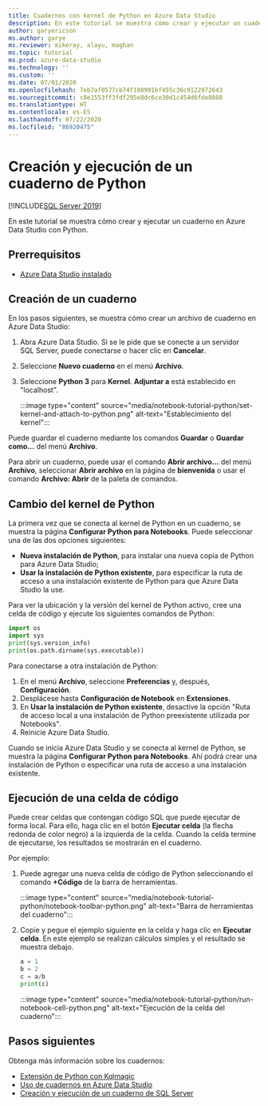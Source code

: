 ```yaml
---
title: Cuadernos con kernel de Python en Azure Data Studio
description: En este tutorial se muestra cómo crear y ejecutar un cuaderno de Python.
author: garyericson
ms.author: garye
ms.reviewer: mikeray, alayu, maghan
ms.topic: tutorial
ms.prod: azure-data-studio
ms.technology: ''
ms.custom: ''
ms.date: 07/01/2020
ms.openlocfilehash: 7eb7af0577cb74f180991bf455c36c9122972643
ms.sourcegitcommit: c8e1553ff3fdf295e8dc6ce30d1c454d6fde8088
ms.translationtype: HT
ms.contentlocale: es-ES
ms.lasthandoff: 07/22/2020
ms.locfileid: "86920475"
---
```

# <a name="create-and-run-a-python-notebook"></a>Creación y ejecución de un cuaderno de Python

[!INCLUDE[SQL Server 2019](../includes/applies-to-version/sqlserver2019.md)]

En este tutorial se muestra cómo crear y ejecutar un cuaderno en Azure Data Studio con Python.

## <a name="prerequisites"></a>Prerrequisitos

- [Azure Data Studio instalado](download-azure-data-studio.md)

## <a name="create-a-notebook"></a>Creación de un cuaderno

En los pasos siguientes, se muestra cómo crear un archivo de cuaderno en Azure Data Studio:

1. Abra Azure Data Studio. Si se le pide que se conecte a un servidor SQL Server, puede conectarse o hacer clic en **Cancelar**.

1. Seleccione **Nuevo cuaderno** en el menú **Archivo**.

1. Seleccione **Python 3** para **Kernel**. **Adjuntar a** está establecido en "localhost".

   :::image type="content" source="media/notebook-tutorial-python/set-kernel-and-attach-to-python.png" alt-text="Establecimiento del kernel":::

Puede guardar el cuaderno mediante los comandos **Guardar** o **Guardar como...** del menú **Archivo**. 

Para abrir un cuaderno, puede usar el comando **Abrir archivo...** del menú **Archivo**, seleccionar **Abrir archivo** en la página de **bienvenida** o usar el comando **Archivo: Abrir** de la paleta de comandos.

## <a name="change-the-python-kernel"></a>Cambio del kernel de Python

La primera vez que se conecta al kernel de Python en un cuaderno, se muestra la página **Configurar Python para Notebooks**. Puede seleccionar una de las dos opciones siguientes:

- **Nueva instalación de Python**, para instalar una nueva copia de Python para Azure Data Studio;
- **Usar la instalación de Python existente**, para especificar la ruta de acceso a una instalación existente de Python para que Azure Data Studio la use.

Para ver la ubicación y la versión del kernel de Python activo, cree una celda de código y ejecute los siguientes comandos de Python:

```python
import os
import sys
print(sys.version_info)
print(os.path.dirname(sys.executable))
```

Para conectarse a otra instalación de Python:

1. En el menú **Archivo**, seleccione **Preferencias** y, después, **Configuración**.
1. Desplácese hasta **Configuración de Notebook** en **Extensiones**.
1. En **Usar la instalación de Python existente**, desactive la opción "Ruta de acceso local a una instalación de Python preexistente utilizada por Notebooks".
1. Reinicie Azure Data Studio.

Cuando se inicia Azure Data Studio y se conecta al kernel de Python, se muestra la página **Configurar Python para Notebooks**. Ahí podrá crear una instalación de Python o especificar una ruta de acceso a una instalación existente.

## <a name="run-a-code-cell"></a>Ejecución de una celda de código

Puede crear celdas que contengan código SQL que puede ejecutar de forma local. Para ello, haga clic en el botón **Ejecutar celda** (la flecha redonda de color negro) a la izquierda de la celda. Cuando la celda termine de ejecutarse, los resultados se mostrarán en el cuaderno.

Por ejemplo:

1. Puede agregar una nueva celda de código de Python seleccionando el comando **+Código** de la barra de herramientas.

   :::image type="content" source="media/notebook-tutorial-python/notebook-toolbar-python.png" alt-text="Barra de herramientas del cuaderno":::

1. Copie y pegue el ejemplo siguiente en la celda y haga clic en **Ejecutar celda**. En este ejemplo se realizan cálculos simples y el resultado se muestra debajo.

   ```python
   a = 1
   b = 2
   c = a/b
   print(c)
   ```

   :::image type="content" source="media/notebook-tutorial-python/run-notebook-cell-python.png" alt-text="Ejecución de la celda del cuaderno":::

## <a name="next-steps"></a>Pasos siguientes

Obtenga más información sobre los cuadernos:

- [Extensión de Python con Kqlmagic](notebooks-kqlmagic.md)
- [Uso de cuadernos en Azure Data Studio](notebooks-guidance.md)
- [Creación y ejecución de un cuaderno de SQL Server](notebooks-tutorial-sql-kernel.md)
